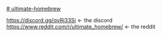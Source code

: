 [# ultimate-homebrew
](https://github.com/longjoel/ultimate-homebrew/wiki/getting-started)

https://discord.gg/qvRj33Sj <- the discord
https://www.reddit.com/r/ultimate_homebrew/ <- the reddit
